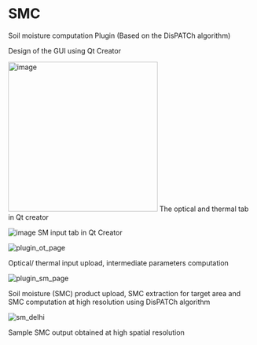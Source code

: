 # SMC
Soil moisture computation Plugin (Based on the DisPATCh algorithm)

Design of the GUI using Qt Creator

<img width="304" alt="image" src="https://github.com/nehakn/SMC/assets/105640974/eb9906f0-e3ff-43ca-8f8e-5c66652795c6">
The optical and thermal tab in Qt creator

![image](https://github.com/nehakn/SMC/assets/105640974/24180105-06af-4715-a72c-7d414779f562)
SM input tab in Qt Creator

![plugin_ot_page](https://user-images.githubusercontent.com/105640974/205916873-c4e6479d-5e09-4634-aad4-b525d77588af.jpg)

Optical/ thermal input upload, intermediate parameters computation

![plugin_sm_page](https://user-images.githubusercontent.com/105640974/205916918-3d2fa68a-7ada-4f33-8cda-8c051b5661d5.jpg)

Soil moisture (SMC) product upload, SMC extraction for target area and SMC computation at high resolution using DisPATCh algorithm

![sm_delhi](https://user-images.githubusercontent.com/105640974/205917305-a4338091-3231-47fc-bb53-fde3f31078b2.jpg)

Sample SMC output obtained at high spatial resolution
